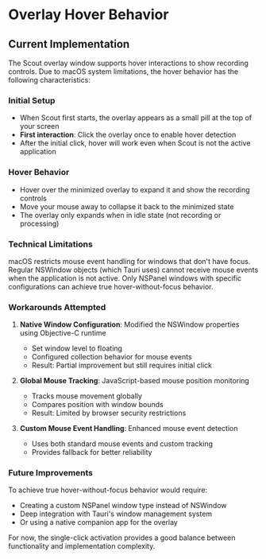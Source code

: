 # Overlay Hover Behavior

## Current Implementation

The Scout overlay window supports hover interactions to show recording controls. Due to macOS system limitations, the hover behavior has the following characteristics:

### Initial Setup
- When Scout first starts, the overlay appears as a small pill at the top of your screen
- **First interaction**: Click the overlay once to enable hover detection
- After the initial click, hover will work even when Scout is not the active application

### Hover Behavior
- Hover over the minimized overlay to expand it and show the recording controls
- Move your mouse away to collapse it back to the minimized state
- The overlay only expands when in idle state (not recording or processing)

### Technical Limitations

macOS restricts mouse event handling for windows that don't have focus. Regular NSWindow objects (which Tauri uses) cannot receive mouse events when the application is not active. Only NSPanel windows with specific configurations can achieve true hover-without-focus behavior.

### Workarounds Attempted

1. **Native Window Configuration**: Modified the NSWindow properties using Objective-C runtime
   - Set window level to floating
   - Configured collection behavior for mouse events
   - Result: Partial improvement but still requires initial click

2. **Global Mouse Tracking**: JavaScript-based mouse position monitoring
   - Tracks mouse movement globally
   - Compares position with window bounds
   - Result: Limited by browser security restrictions

3. **Custom Mouse Event Handling**: Enhanced mouse event detection
   - Uses both standard mouse events and custom tracking
   - Provides fallback for better reliability

### Future Improvements

To achieve true hover-without-focus behavior would require:
- Creating a custom NSPanel window type instead of NSWindow
- Deep integration with Tauri's window management system
- Or using a native companion app for the overlay

For now, the single-click activation provides a good balance between functionality and implementation complexity.